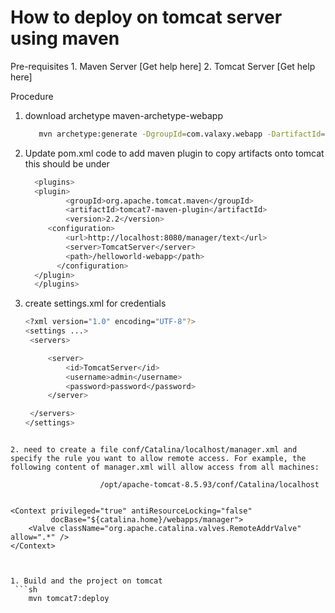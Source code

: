 # How to deploy on tomcat server using maven

Pre-requisites 1. Maven Server [Get help here] 2. Tomcat Server [Get help here]

Procedure

1. download archetype maven-archetype-webapp

   ```sh
      mvn archetype:generate -DgroupId=com.valaxy.webapp -DartifactId=helloworld-project -DarchetypeArtifactId=maven-archetype-webapp -DinteractiveMode=false
   ```

1. Update pom.xml code to add maven plugin to copy artifacts onto tomcat
   this should be under <build>

   ```sh
     <plugins>
     <plugin>
   			<groupId>org.apache.tomcat.maven</groupId>
   			<artifactId>tomcat7-maven-plugin</artifactId>
   			<version>2.2</version>
   	  	<configuration>
      		<url>http://localhost:8080/manager/text</url>
      		<server>TomcatServer</server>
      		<path>/helloworld-webapp</path>
   		  </configuration>
     </plugin>
     </plugins>
   ```

1. create settings.xml for credentials

   ```sh
   <?xml version="1.0" encoding="UTF-8"?>
   <settings ...>
   	<servers>

   		<server>
   			<id>TomcatServer</id>
   			<username>admin</username>
   			<password>password</password>
   		</server>

   	</servers>
   </settings>
   ```

````

2. need to create a file conf/Catalina/localhost/manager.xml and specify the rule you want to allow remote access. For example, the following content of manager.xml will allow access from all machines:

					/opt/apache-tomcat-8.5.93/conf/Catalina/localhost


<Context privileged="true" antiResourceLocking="false"
         docBase="${catalina.home}/webapps/manager">
    <Valve className="org.apache.catalina.valves.RemoteAddrValve" allow=".*" />
</Context>



1. Build and the project on tomcat
 ```sh
    mvn tomcat7:deploy
````
